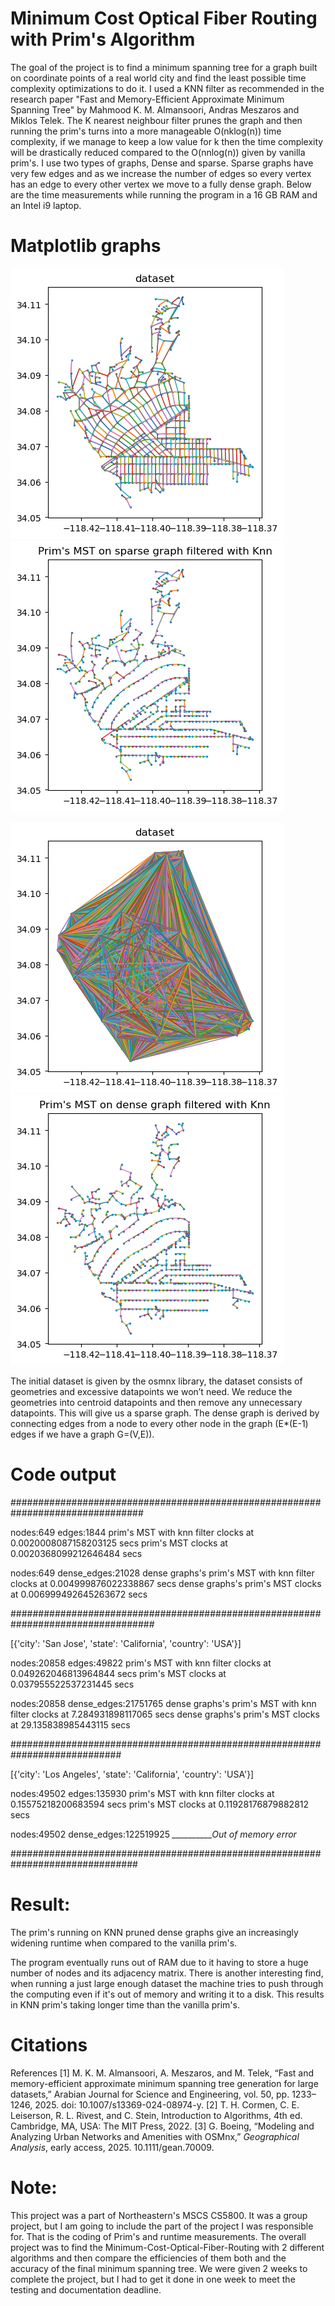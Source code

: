# Minimum Cost Optical Fiber Routing with Prim's Algorithm

The goal of the project is to find a minimum spanning tree for a graph built on coordinate points of a real world city and find the least possible time complexity optimizations to do it. I used a KNN filter as recommended in the research paper "Fast and Memory-Efficient Approximate Minimum Spanning Tree" by Mahmood K. M. Almansoori, Andras Meszaros and Miklos Telek. The K nearest neighbour filter prunes the graph and then running the prim's turns into a more manageable O(nklog(n)) time complexity, if we manage to keep a low value for k then the time complexity will be drastically reduced compared to the O(nnlog(n)) given by vanilla prim's. I use two types of graphs, Dense and sparse. Sparse graphs have very few edges and as we increase the number of edges so every vertex has an edge to every other vertex we move to a fully dense graph. Below are the time measurements while running the program in a 16 GB RAM and an Intel i9 laptop.



# Matplotlib graphs

![alt text](https://github.com/NithishBhat/Minimum-Cost-Optical-Fiber-Routing-with-Prim-s-Algorithm/blob/main/dataset.png?raw=true)
![alt text](https://github.com/NithishBhat/Minimum-Cost-Optical-Fiber-Routing-with-Prim-s-Algorithm/blob/main/Prim's-MST-on-sparse-graph-filtered-with-knn.png?raw=true)

![alt text](https://github.com/NithishBhat/Minimum-Cost-Optical-Fiber-Routing-with-Prim-s-Algorithm/blob/main/densedataset.png?raw=true)
![alt text](https://github.com/NithishBhat/Minimum-Cost-Optical-Fiber-Routing-with-Prim-s-Algorithm/blob/main/Prim's-MST-on-dense-graph-filtered-with-knn.png?raw=true)

The initial dataset is given by the osmnx library, the dataset consists of geometries and excessive datapoints we won’t need. We reduce the geometries into centroid datapoints and then remove any unnecessary datapoints.
This will give us a sparse graph. The dense graph is derived by connecting edges from a node to every other node in the graph (E*(E-1) edges if we have a graph G=(V,E)).



# Code output

################################################################################

nodes:649 edges:1844
prim's MST with knn filter clocks at 0.0020008087158203125 secs
prim's MST clocks at 0.0020368099212646484 secs
 
 
nodes:649 dense_edges:21028
dense graphs's prim's MST with knn filter clocks at 0.004999876022338867 secs
dense graphs's prim's MST clocks at 0.006999492645263672 secs
 
 
##################################################################################
 
[{'city': 'San Jose', 'state': 'California', 'country': 'USA'}]
 
nodes:20858 edges:49822
prim's MST with knn filter clocks at 0.049262046813964844 secs
prim's MST clocks at 0.037955522537231445 secs
 
nodes:20858 dense_edges:21751765
dense graphs's prim's MST with knn filter clocks at 7.284931898117065 secs
dense graphs's prim's MST clocks at 29.135838985443115 secs
 
 
############################################################################
 
[{'city': 'Los Angeles', 'state': 'California', 'country': 'USA'}]
 
nodes:49502 edges:135930
prim's MST with knn filter clocks at 0.15575218200683594 secs
prim's MST clocks at 0.11928176879882812 secs
 
 
nodes:49502 dense_edges:122519925
*__________Out of memory error*

###############################################################################


# Result:
The prim's running on KNN pruned dense graphs give an increasingly widening runtime when compared to the vanilla prim's.

The program eventually runs out of RAM due to it having to store a huge number of nodes and its adjacency matrix. There is another interesting find, when running a just large enough dataset the machine tries to push through the computing even if it's out of memory and writing it to a disk. This results in KNN prim's taking longer time than the vanilla prim's.

# Citations
References
[1] M. K. M. Almansoori, A. Meszaros, and M. Telek, “Fast and memory-efficient approximate
minimum spanning tree generation for large datasets,” Arabian Journal for Science and Engineering, vol. 50, pp. 1233–1246, 2025. doi: 10.1007/s13369-024-08974-y.
[2] T. H. Cormen, C. E. Leiserson, R. L. Rivest, and C. Stein, Introduction to Algorithms, 4th ed.
Cambridge, MA, USA: The MIT Press, 2022.
[3] G. Boeing, “Modeling and Analyzing Urban Networks and Amenities with OSMnx,” *Geographical Analysis*, early access, 2025. 10.1111/gean.70009.


# Note:
This project was a part of Northeastern's MSCS CS5800. It was a group project, but I am going to include the part of the project I was responsible for. That is the coding of Prim's and runtime measurements. The overall project was to find the Minimum-Cost-Optical-Fiber-Routing with 2 different algorithms and then compare the efficiencies of them both and the accuracy of the final minimum spanning tree. We were given 2 weeks to complete the project, but I had to get it done in one week to meet the testing and documentation deadline.
